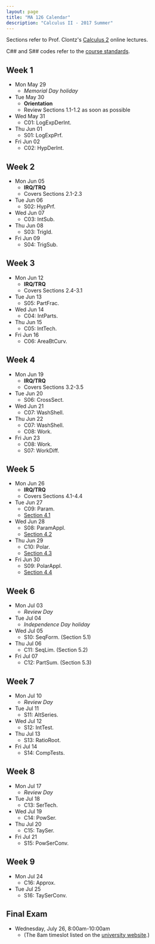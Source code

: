 ```yaml
---
layout: page
title: "MA 126 Calendar"
description: "Calculus II - 2017 Summer"
---
```


Sections refer to Prof. Clontz's
[Calculus 2][text] online lectures.

C## and S## codes refer to the [course standards][standards].

## Week 1

- Mon May 29
    - *Memorial Day holiday*
- Tue May 30
    - **Orientation**
    - Review Sections 1.1-1.2 as soon as possible
- Wed May 31
    - C01: LogExpDerInt.
- Thu Jun 01
    - S01: LogExpPrf.
- Fri Jun 02
    - C02: HypDerInt.

## Week 2

- Mon Jun 05
    - **IRQ/TRQ**
    - Covers Sections 2.1-2.3
- Tue Jun 06
    - S02: HypPrf.
- Wed Jun 07
    - C03: IntSub.
- Thu Jun 08
    - S03: TrigId.
- Fri Jun 09
    - S04: TrigSub.

## Week 3

- Mon Jun 12
    - **IRQ/TRQ**
    - Covers Sections 2.4-3.1
- Tue Jun 13
    - S05: PartFrac.
- Wed Jun 14
    - C04: IntParts.
- Thu Jun 15
    - C05: IntTech.
- Fri Jun 16
    - C06: AreaBtCurv.

## Week 4

- Mon Jun 19
    - **IRQ/TRQ**
    - Covers Sections 3.2-3.5
- Tue Jun 20
    - S06: CrossSect.
- Wed Jun 21
    - C07: WashShell.
- Thu Jun 22
    - C07: WashShell.
    - C08: Work.
- Fri Jun 23
    - C08: Work.
    - S07: WorkDiff.

## Week 5

- Mon Jun 26
    - **IRQ/TRQ**
    - Covers Sections 4.1-4.4
- Tue Jun 27
    - C09: Param.
    - [Section 4.1](/resources/calculus2/4/1/)
- Wed Jun 28
    - S08: ParamAppl.
    - [Section 4.2](/resources/calculus2/4/2/)
- Thu Jun 29
    - C10: Polar.
    - [Section 4.3](/resources/calculus2/4/3/)
- Fri Jun 30
    - S09: PolarAppl.
    - [Section 4.4](/resources/calculus2/4/4/)

## Week 6

- Mon Jul 03
    - *Review Day*
- Tue Jul 04
    - *Independence Day holiday*
- Wed Jul 05
    - S10: SeqForm. (Section 5.1)
- Thu Jul 06
    - C11: SeqLim. (Section 5.2)
- Fri Jul 07
    - C12: PartSum. (Section 5.3)

## Week 7

- Mon Jul 10
    - *Review Day*
- Tue Jul 11
    - S11: AltSeries.
- Wed Jul 12
    - S12: IntTest.
- Thu Jul 13
    - S13: RatioRoot.
- Fri Jul 14
    - S14: CompTests.

## Week 8

- Mon Jul 17
    - *Review Day*
- Tue Jul 18
    - C13: SerTech.
- Wed Jul 19
    - C14: PowSer.
- Thu Jul 20
    - C15: TaySer.
- Fri Jul 21
    - S15: PowSerConv.

## Week 9

- Mon Jul 24
    - C16: Approx.
- Tue Jul 25
    - S16: TaySerConv.

## Final Exam

- Wednesday, July 26, 8:00am-10:00am
    - (The 8am timeslot listed on the [university website](http://www.southalabama.edu/departments/registrar/finalexamschedule-summer.html).)


[text]: /resources/calculus2/

[standards]: ../standards/
